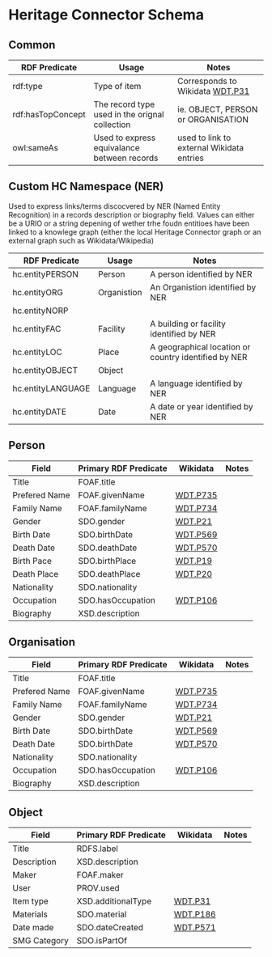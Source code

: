 # Heritage Connector Schema

## Common

 RDF Predicate | Usage       | Notes |
| ----------- | ----------- | ----------- |
| rdf:type | Type of item | Corresponds to Wikidata [WDT.P31](https://www.wikidata.org/wiki/Property:P31) | 
| rdf:hasTopConcept | The record type used in the orignal collection | ie. OBJECT, PERSON or ORGANISATION
| owl:sameAs | Used to express equivalance between records | used to link to external Wikidata entries | 

## Custom HC Namespace (NER)

Used to express links/terms discocvered by NER (Named Entity Recognition) in a records description or biography field. Values can either be a URIO or a string depening of wether trhe foudn entitioes have been linked to a knowlege graph (either the local Heritage Connector graph or an external graph such as Wikidata/Wikipedia)

| RDF Predicate | Usage       | Notes |
| ----------- | ----------- | ----------- |
| hc.entityPERSON | Person | A person identified by NER | 
| hc.entityORG | Organistion | An Organistion identified by NER | 
| hc.entityNORP | | | 
| hc.entityFAC | Facility | A building or facility identified by NER | 
| hc.entityLOC | Place | A geographical location or country identified by NER | 
| hc.entityOBJECT | Object | | 
| hc.entityLANGUAGE | Language | A language identified by NER | 
| hc.entityDATE | Date | A date or year identified by NER | 


## Person

| Field       | Primary RDF Predicate     | Wikidata    | Notes |
| ----------- | ----------- | ----------- | ----------- | 
| Title | FOAF.title | | |
| Prefered Name | FOAF.givenName | [WDT.P735](https://www.wikidata.org/wiki/Property:P735) | |
| Family Name | FOAF.familyName | [WDT.P734](https://www.wikidata.org/wiki/Property:P734) | |
| Gender | SDO.gender | [WDT.P21](https://www.wikidata.org/wiki/Property:P21) |
| Birth Date | SDO.birthDate | [WDT.P569](https://www.wikidata.org/wiki/Property:P569) | |
| Death Date | SDO.deathDate | [WDT.P570](https://www.wikidata.org/wiki/Property:P570) | |
| Birth Pace | SDO.birthPlace | [WDT.P19](https://www.wikidata.org/wiki/Property:P19) | |
| Death Place | SDO.deathPlace | [WDT.P20](https://www.wikidata.org/wiki/Property:P20) | |
| Nationality | SDO.nationality | | |
| Occupation | SDO.hasOccupation | [WDT.P106](https://www.wikidata.org/wiki/Property:P106) | |
| Biography | XSD.description | | |

## Organisation

| Field       | Primary RDF Predicate     | Wikidata    | Notes |
| ----------- | ----------- | ----------- | ----------- | 
| Title | FOAF.title | | |
| Prefered Name | FOAF.givenName | [WDT.P735](https://www.wikidata.org/wiki/Property:P735) | |
| Family Name | FOAF.familyName | [WDT.P734](https://www.wikidata.org/wiki/Property:P734) | |
| Gender | SDO.gender | [WDT.P21](https://www.wikidata.org/wiki/Property:P21) |
| Birth Date | SDO.birthDate | [WDT.P569](https://www.wikidata.org/wiki/Property:P569) | |
| Death Date | SDO.birthDate | [WDT.P570](https://www.wikidata.org/wiki/Property:P570) | | 
| Nationality | SDO.nationality | | | 
| Occupation | SDO.hasOccupation | [WDT.P106](https://www.wikidata.org/wiki/Property:P106) | |
| Biography | XSD.description | | |

## Object

| Field       | Primary RDF Predicate | Wikidata    | Notes |
| ----------- | ----------- | ----------- | ----------- | 
| Title | RDFS.label | | |
| Description | XSD.description | | |
| Maker | FOAF.maker | | |
| User | PROV.used | | |
| Item type | XSD.additionalType | [WDT.P31](https://www.wikidata.org/wiki/Property:P31) | |
| Materials | SDO.material | [WDT.P186](https://www.wikidata.org/wiki/Property:P186) | |
| Date made| SDO.dateCreated | [WDT.P571](https://www.wikidata.org/wiki/Property:P571) | |
| SMG Category | SDO.isPartOf | | |




